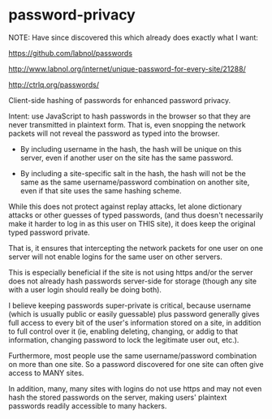 password-privacy
================

NOTE: Have since discovered this which already does exactly what I want:

https://github.com/labnol/passwords

http://www.labnol.org/internet/unique-password-for-every-site/21288/

http://ctrlq.org/passwords/




Client-side hashing of passwords for enhanced password privacy.

Intent: use JavaScript to hash passwords in the browser so that they are never transmitted in plaintext form. That is, even snopping the network packets will not reveal the password as typed into the browser.

- By including username in the hash, the hash will be unique on this server, even if another user on the site has the same password.

- By including a site-specific salt in the hash, the hash will not be the same as the same username/password combination on another site, even if that site uses the same hashing scheme.

While this does not protect against replay attacks, let alone dictionary attacks or other guesses of typed passwords, (and thus doesn't necessarily make it harder to log in as this user on THIS site), it does keep the original typed password private.

That is, it ensures that intercepting the network packets for one user on one server will not enable logins for the same user on other servers.

This is especially beneficial if the site is not using https and/or the server does not already hash passwords server-side for storage (though any site with a user login should really be doing both).

I believe keeping passwords super-private is critical, because username (which is usually public or easily guessable) plus password generally gives full access to every bit of the user's information stored on a site, in addition to full control over it (ie, enabling deleting, changing, or addig to that information, changing password to lock the legitimate user out, etc.).

Furthermore, most people use the same username/password combination on more than one site. So a password discovered for one site can often give access to MANY sites.

In addition, many, many sites with logins do not use https and may not even hash the stored passwords on the server, making users' plaintext passwords readily accessible to many hackers.


